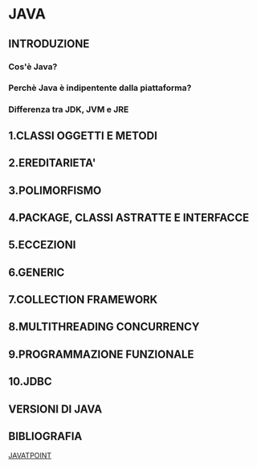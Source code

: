# JAVA
## INTRODUZIONE
### Cos'è Java?
### Perchè Java è indipentente dalla piattaforma?
### Differenza tra JDK, JVM e JRE
## 1.CLASSI OGGETTI E METODI
## 2.EREDITARIETA'
## 3.POLIMORFISMO
## 4.PACKAGE, CLASSI ASTRATTE E INTERFACCE
## 5.ECCEZIONI
## 6.GENERIC
## 7.COLLECTION FRAMEWORK
## 8.MULTITHREADING CONCURRENCY
## 9.PROGRAMMAZIONE FUNZIONALE
## 10.JDBC
## VERSIONI DI JAVA
## BIBLIOGRAFIA
<a href="https://www.javatpoint.com/java-tutorial">JAVATPOINT</a>

